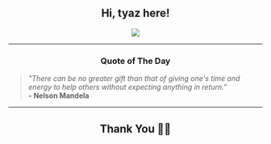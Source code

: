 <h2 align="center"> Hi, tyaz here!</h2>

<p align="center">
<a href="https://github.com/tyazx" alt="github streak"><img src="https://dvst-streak.herokuapp.com/?user=tyazx&theme=tokyonight&fire=DD472C"></a>
</p>

<hr>
<h3 align="center">Quote of The Day</h3>
<p align="center">
<blockquote>
<i>"There can be no greater gift than that of giving one's time and energy to help others without expecting anything in return."</i>
<br>
<b>- Nelson Mandela</b>
</blockquote>
</p>


<hr>
<h2 align="center">Thank You 🙏🏼</h2>
